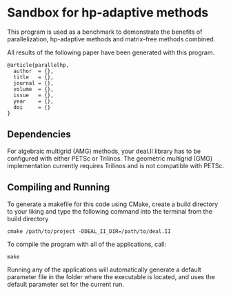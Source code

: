 Sandbox for hp-adaptive methods
===============================

This program is used as a benchmark to demonstrate the benefits of
parallelization, hp-adaptive methods and matrix-free methods combined.

All results of the following paper have been generated with this
program.

	@article{parallelhp,
	  author  = {},
	  title   = {},
	  journal = {},
	  volume  = {},
	  issue   = {},
	  year    = {},
	  doi     = {}
	}


Dependencies
------------

For algebraic multigrid (AMG) methods, your deal.II library has to be
configured with either PETSc or Trilinos. The geometric multigrid (GMG)
implementation currently requires Trilinos and is not compatible with
PETSc.


Compiling and Running
---------------------

To generate a makefile for this code using CMake, create a build
directory to your liking and type the following command into the
terminal from the build directory

	cmake /path/to/project -DDEAL_II_DIR=/path/to/deal.II

To compile the program with all of the applications, call:

	make
  
Running any of the applications will automatically generate a
default parameter file in the folder where the executable is
located, and uses the default parameter set for the current run.
